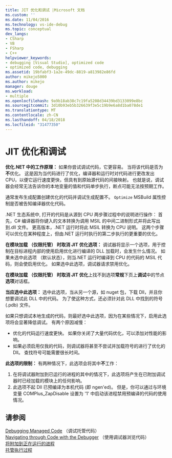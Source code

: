 ```yaml
---
title: JIT 优化和调试 |Microsoft 文档
ms.custom: ''
ms.date: 11/04/2016
ms.technology: vs-ide-debug
ms.topic: conceptual
dev_langs:
- CSharp
- VB
- FSharp
- C++
helpviewer_keywords:
- debugging [Visual Studio], optimized code
- optimized code, debugging
ms.assetid: 19bfabf3-1a2e-49dc-8819-a813982e86fd
author: mikejo5000
ms.author: mikejo
manager: douge
ms.workload:
- multiple
ms.openlocfilehash: 9a9b18ab38c7c19fa5208d34439bd3133099e8bc
ms.sourcegitcommit: 3d10b93eb5b326639f3e5c19b9e6a8d1ba078de1
ms.translationtype: MT
ms.contentlocale: zh-CN
ms.lasthandoff: 04/18/2018
ms.locfileid: "31477350"
---
```

# <a name="jit-optimization-and-debugging"></a>JIT 优化和调试
**优化.NET 中的工作原理：** 如果你尝试调试代码，它更容易。 当将该代码是否为**不**优化。 这是因为当代码进行了优化，编译器和运行时对代码进行更改发出 CPU，以便它运行速度更快，但具有到原始源代码的间接映射。 也就是说，调试器会经常无法告诉你的本地变量的值和代码单步执行，断点可能无法按预期工作。

通常发布生成配置创建优化的代码并调试生成配置不。 `Optimize` MSBuild 属性控制是否被告知编译器优化代码。

.NET 生态系统中, 打开的代码是从源到 CPU 两步骤过程中的说明进行操作： 首先，C# 编译器将你键入的文本转换为调用 MSIL 的中间二进制形式并将此写出到.dll 文件。 更高版本，.NET 运行时将此 MSIL 转换为 CPU 说明。 这两个步骤可以优化在某种程度上，但由.NET 运行时执行的第二步执行的更重要的优化。

**在模块加载 （仅限托管） 时取消 JIT 优化选项：** 调试器将显示一个选项，用于控制在目标进程内部的使用启用优化进行编译的 DLL 加载时，会发生什么情况。 如果未选中此选项 （默认状态），则当.NET 运行时编译到 CPU 的代码的 MSIL 代码，则会使启用优化。 如果选中此选项，调试器请求禁用优化。

**在模块加载 （仅限托管） 时取消 JIT 优化**上找不到选项**常规**下页上**调试**中的节点**选项**对话框。

**当应选中此选项：** 选中此选项，当从另一个源，如 nuget 包，下载 Dll，并且你想要调试此 DLL 中的代码。 为了使这种方式，还必须针对此 DLL 中找到的符号 (.pdb) 文件。

如果只想调试本地生成的代码，则最好选中此选项，因为在某些情况下，启用此选项将会显著降低调试。 有两个原因减慢：

* 优化的代码运行速度更快。 如果你关闭了大量代码优化，可以添加对性能的影响。
* 如果必须启用仅我的代码，则调试器将甚至不尝试并加载符号的进行了优化的 Dll。 查找符号可能需要很长时间。

**此选项的限制：** 有两种情况下，此选项会将其中**不**工作：

1. 在将调试器附加到已运行的进程的其中的情况下，此选项将产生在已附加调试器时已经加载的模块上的任何影响。
2. 此选项不起 Dll 已预编译为本机代码 (即 ngen'ed)。 但是，你可以通过与环境变量 COMPlus_ZapDisable 设置为 '1' 中启动该进程禁用预编译的代码的使用情况。

## <a name="see-also"></a>请参阅  
 [Debugging Managed Code](../debugger/debugging-managed-code.md) （调试托管代码）  
 [Navigating through Code with the Debugger](../debugger/navigating-through-code-with-the-debugger.md) （使用调试器浏览代码）  
 [将附加到正在运行的进程](../debugger/attach-to-running-processes-with-the-visual-studio-debugger.md)   
 [托管执行过程](/dotnet/standard/managed-execution-process)
